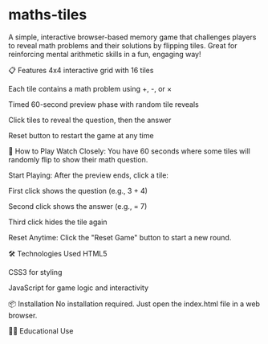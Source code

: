 # maths-tiles

A simple, interactive browser-based memory game that challenges players to reveal math problems and their solutions by flipping tiles. Great for reinforcing mental arithmetic skills in a fun, engaging way!

📋 Features
4x4 interactive grid with 16 tiles

Each tile contains a math problem using +, -, or ×

Timed 60-second preview phase with random tile reveals

Click tiles to reveal the question, then the answer

Reset button to restart the game at any time

🚀 How to Play
Watch Closely: You have 60 seconds where some tiles will randomly flip to show their math question.

Start Playing: After the preview ends, click a tile:

First click shows the question (e.g., 3 + 4)

Second click shows the answer (e.g., = 7)

Third click hides the tile again

Reset Anytime: Click the "Reset Game" button to start a new round.

🛠️ Technologies Used
HTML5

CSS3 for styling

JavaScript for game logic and interactivity

📦 Installation
No installation required. Just open the index.html file in a web browser.

🧑‍🏫 Educational Use

